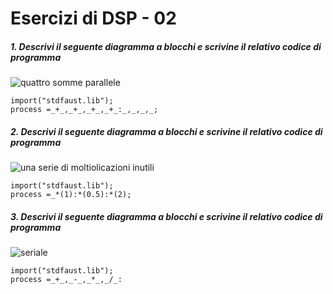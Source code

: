 # Esercizi di DSP - 02

##### 1. Descrivi il seguente diagramma a blocchi e scrivine il relativo codice di programma

![quattro somme parallele](https://raw.githubusercontent.com/LSSN/appunti/master/code/esercizi/++++.png)

```
import("stdfaust.lib");
process =_+_,_+_,_+_,_+_:_,_,_,_;
```

##### 2. Descrivi il seguente diagramma a blocchi e scrivine il relativo codice di programma

![una serie di moltiolicazioni inutili](https://raw.githubusercontent.com/LSSN/appunti/master/code/esercizi/*1*05*2.png)

```
import("stdfaust.lib");
process =_*(1):*(0.5):*(2);
```

##### 3. Descrivi il seguente diagramma a blocchi e scrivine il relativo codice di programma

![seriale](https://raw.githubusercontent.com/LSSN/appunti/master/code/esercizi/4op1out.png)

```
import("stdfaust.lib");
process =_+_,_-_,_*_,_/_:
```
